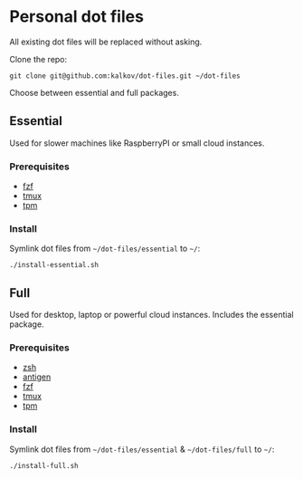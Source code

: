 # Personal dot files

All existing dot files will be replaced without asking.

Clone the repo:

    git clone git@github.com:kalkov/dot-files.git ~/dot-files

Choose between essential and full packages.

## Essential

Used for slower machines like RaspberryPI or small cloud instances.

### Prerequisites
* [fzf](https://github.com/junegunn/fzf)
* [tmux](https://github.com/tmux/tmux/wiki)
* [tpm](https://github.com/tmux-plugins/tpm)

### Install
Symlink dot files from `~/dot-files/essential` to `~/`:

    ./install-essential.sh

## Full

Used for desktop, laptop or powerful cloud instances. Includes the essential package.

### Prerequisites

* [zsh](https://www.zsh.org/)
* [antigen](https://github.com/zsh-users/antigen)
* [fzf](https://github.com/junegunn/fzf)
* [tmux](https://github.com/tmux/tmux/wiki)
* [tpm](https://github.com/tmux-plugins/tpm)

### Install
Symlink dot files from `~/dot-files/essential` & `~/dot-files/full` to `~/`:

    ./install-full.sh
